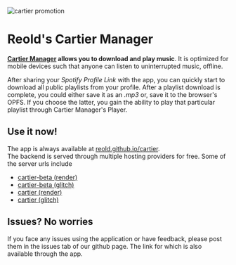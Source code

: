 ![cartier promotion](https://github.com/reold/cartier/assets/65646799/7c3da248-eb96-4a58-83c0-bd65feca339f)

# Reold's Cartier Manager

**[Cartier Manager](https://reold.github.io/cartier) allows you to download and play music**. It is optimized for mobile devices such that anyone can listen to uninterrupted music, offline.

After sharing your _Spotify Profile Link_ with the app, you can quickly start to download all public playlists from your profile. After a playlist download is complete, you could either save it as an _.mp3_ or, save it to the browser's OPFS. If you choose the latter, you gain the ability to play that particular playlist through Cartier Manager's Player.

## Use it now!
The app is always available at
[reold.github.io/cartier](https://reold.github.io/cartier).\
The backend is served through multiple hosting providers for free. Some of the server urls include
- [cartier-beta (render)](https://cartier-backend-1.onrender.com)
- [cartier-beta (glitch)](https://cartier-beta.glitch.me/)
- [cartier (render)](https://cartier-backend.onrender.com)
- [cartier (glitch)](https://reold-cartier.glitch.me/)

## Issues? No worries
If you face any issues using the application or have feedback, please post them in the issues tab of our github page. The link for which is also available through the app.
